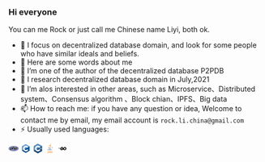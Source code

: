 ### Hi everyone

You can me Rock  or  just call me Chinese name Liyi, both ok.  



- 🔭 I  focus on  decentralized database domain, and look for  some people who have similar ideals and beliefs.
- 🌱 Here are some  words about me 
- 👯 I’m  one of the author of the  decentralized database  P2PDB
- 🤔 I research  decentralized database domain in July,2021  
- 💬 I’m alos interested in other areas, such as Microservice、Distributed system、Consensus algorithm 、Block chian、IPFS、Big data
- 📫 How to reach me: if you have any question or idea, Welcome to contact me by email, my email account is `rock.li.china@gmail.com`
- ⚡ Usually used languages: 

<code><img height="20" src="https://raw.githubusercontent.com/github/explore/80688e429a7d4ef2fca1e82350fe8e3517d3494d/topics/php/php.png"></code>
<code><img height="20" src="https://raw.githubusercontent.com/github/explore/80688e429a7d4ef2fca1e82350fe8e3517d3494d/topics/c/c.png"></code>
<code><img height="20" src="https://raw.githubusercontent.com/github/explore/80688e429a7d4ef2fca1e82350fe8e3517d3494d/topics/cpp/cpp.png"></code>
<code><img height="20" src="https://raw.githubusercontent.com/github/explore/80688e429a7d4ef2fca1e82350fe8e3517d3494d/topics/java/java.png"></code>
<code><img height="20" src="https://raw.githubusercontent.com/github/explore/80688e429a7d4ef2fca1e82350fe8e3517d3494d/topics/go/go.png"></code>
